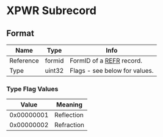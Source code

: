 XPWR Subrecord
==========

## Format

Name | Type | Info
-----|------|-----
Reference | formid | FormID of a [REFR](../REFR.md) record.
Type | uint32 | Flags - see below for values.
 
### Type Flag Values

Value | Meaning
------|--------
0x00000001 | Reflection
0x00000002 | Refraction
